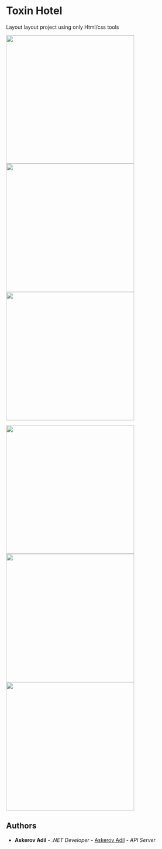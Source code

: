 # Toxin Hotel

Layout layout project using only Html/css tools

<p float="flex">
  <img  src="https://github.com/AskerovAdil/Hotel/blob/master/Images/room.png" width="350"/>
  <img src="https://github.com/AskerovAdil/Hotel/blob/master/Images/room2.png"  width="350"/> 
  <img src="https://github.com/AskerovAdil/Hotel/blob/master/Images/room3.png"  width="350"/> 

  </p>
  
<p float="flex">
    <img src="https://github.com/AskerovAdil/Hotel/blob/master/Images/set1.png" width="350"/>
  <img src="https://github.com/AskerovAdil/Hotel/blob/master/Images/set2.png" width="350" />
  <img src="https://github.com/AskerovAdil/Hotel/blob/master/Images/search.png" width="350" />
  </p>


## Authors

* **Askerov Adil** - *.NET Developer* - [Askerov Adil](https://github.com/AskerovAdil) - *API Server*
